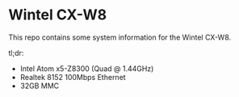 # Wintel CX-W8

This repo contains some system information for the Wintel CX-W8.

tl;dr:

- Intel Atom x5-Z8300 (Quad @ 1.44GHz)
- Realtek 8152 100Mbps Ethernet
- 32GB MMC
